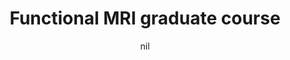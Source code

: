 ---
title: "Functional MRI graduate course"
project_id: 
date: nil
conference_id: ""
presenters:
   - peter_bandettini
summary: "<p>Functional MRI graduate course, MCW, Milwaukee, WI</p>"
file: /assets/presentations/T127.ppt
filename: T127.ppt
layout: presentation
---